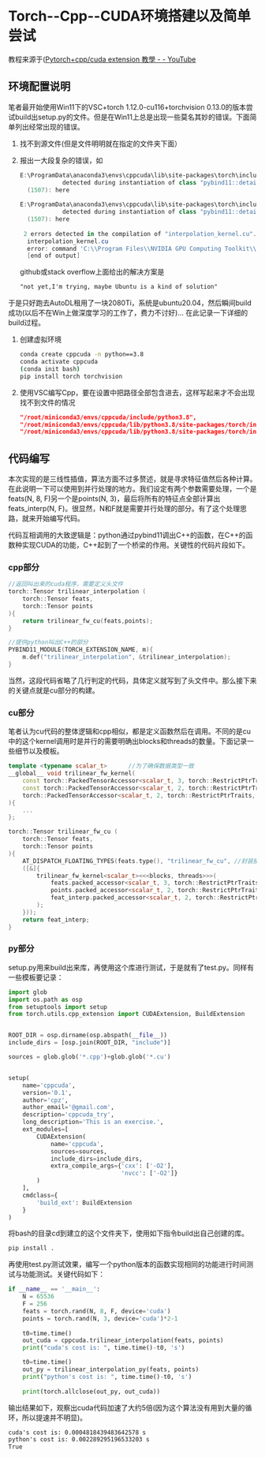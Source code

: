 # Torch--Cpp--CUDA环境搭建以及简单尝试
教程来源于([Pytorch+cpp/cuda extension 教學 - - YouTube](https://www.youtube.com/watch?v=l_Rpk6CRJYI&list=PLDV2CyUo4q-LKuiNltBqCKdO9GH4SS_ec)

## 环境配置说明

笔者最开始使用Win11下的VSC+torch 1.12.0-cu116+torchvision 0.13.0的版本尝试build出setup.py的文件。但是在Win11上总是出现一些莫名其妙的错误。下面简单列出经常出现的错误。

1. 找不到源文件(但是文件明明就在指定的文件夹下面）

2. 报出一大段复杂的错误，如

   ```powershell
   E:\ProgramData\anaconda3\envs\cppcuda\lib\site-packages\torch\include\pybind11\cast.h(1429): error: too few arguments for template template parameter "Tuple"
               detected during instantiation of class "pybind11::detail::tuple_caster<Tuple, Ts...> [with Tuple=std::pair, Ts=<T1, T2>]"
     (1507): here
     
   E:\ProgramData\anaconda3\envs\cppcuda\lib\site-packages\torch\include\pybind11\cast.h(1503): error: too few arguments for template template parameter "Tuple"
               detected during instantiation of class "pybind11::detail::tuple_caster<Tuple, Ts...> [with Tuple=std::pair, Ts=<T1, T2>]"
     (1507): here
    
    2 errors detected in the compilation of "interpolation_kernel.cu".
     interpolation_kernel.cu
     error: command 'C:\\Program Files\\NVIDIA GPU Computing Toolkit\\CUDA\\v11.6\\bin\\nvcc.exe' failed with exit code 1
     [end of output]
   ```

   github或stack overflow上面给出的解决方案是

   ```tex
   "not yet,I'm trying, maybe Ubuntu is a kind of solution"
   ```

于是只好跑去AutoDL租用了一块2080Ti，系统是ubuntu20.04，然后瞬间build成功(以后不在Win上做深度学习的工作了，费力不讨好)... 在此记录一下详细的build过程。

1. 创建虚拟环境

   ```bash
   conda create cppcuda -n python==3.8
   conda activate cppcuda
   (conda init bash)
   pip install torch torchvision
   ```

2. 使用VSC编写Cpp，要在设置中把路径全部包含进去，这样写起来才不会出现找不到文件的情况

   ```json
   "/root/miniconda3/envs/cppcuda/include/python3.8",
   "/root/miniconda3/envs/cppcuda/lib/python3.8/site-packages/torch/include",
   "/root/miniconda3/envs/cppcuda/lib/python3.8/site-packages/torch/include/torch/csrc/api/include"
   ```

## 代码编写

本次实现的是三线性插值，算法方面不过多赘述，就是寻求特征值然后各种计算。在此说明一下可以使用到并行处理的地方。我们设定有两个参数需要处理，一个是feats(N, 8, F)另一个是points(N, 3)，最后将所有的特征点全部计算出feats_interp(N, F)。很显然，N和F就是需要并行处理的部分。有了这个处理思路，就来开始编写代码。

代码互相调用的大致逻辑是：python通过pybind11调出C++的函数，在C++的函数种实现CUDA的功能，C++起到了一个桥梁的作用。关键性的代码片段如下。

### cpp部分

```c++
//返回叫出来的cuda程序，需要定义头文件
torch::Tensor trilinear_interpolation (
    torch::Tensor feats,
    torch::Tensor points
){
    return trilinear_fw_cu(feats,points); 
}

//提供python叫出C++的部分
PYBIND11_MODULE(TORCH_EXTENSION_NAME, m){
    m.def("trilinear_interpolation", &trilinear_interpolation);
}
```

当然，这段代码省略了几行判定的代码，具体定义就写到了头文件中。那么接下来的关键点就是cu部分的构建。

### cu部分

笔者认为cu代码的整体逻辑和cpp相似，都是定义函数然后在调用。不同的是cu中的这个kernel调用时是并行的需要明确出blocks和threads的数量。下面记录一些细节以及模板。

```c++
template <typename scalar_t>      //为了确保数据类型一致
__global__ void trilinear_fw_kernel(
    const torch::PackedTensorAccessor<scalar_t, 3, torch::RestrictPtrTraits, size_t> feats,      //feats -> (N, 8, F)
    const torch::PackedTensorAccessor<scalar_t, 2, torch::RestrictPtrTraits, size_t> points,    //points -> (N, 3)
    torch::PackedTensorAccessor<scalar_t, 2, torch::RestrictPtrTraits, size_t> feat_interp      //feat_interp -> (N, F) 由于void因此需要传入结果，类似于双指针的例子。
){
	...
};

torch::Tensor trilinear_fw_cu (
    torch::Tensor feats,
    torch::Tensor points
){
    AT_DISPATCH_FLOATING_TYPES(feats.type(), "trilinear_fw_cu", //封装接口，调出核函数，函数名称和这个函数定义的一致
    ([&]{
        trilinear_fw_kernel<scalar_t><<<blocks, threads>>>(
            feats.packed_accessor<scalar_t, 3, torch::RestrictPtrTraits, size_t>(),  //数据类型， 维度， 不会和其他变量有交集
            points.packed_accessor<scalar_t, 2, torch::RestrictPtrTraits, size_t>(),
            feat_interp.packed_accessor<scalar_t, 2, torch::RestrictPtrTraits, size_t>() 
        );
    }));
    return feat_interp;
}
```

### py部分

setup.py用来build出来库，再使用这个库进行测试，于是就有了test.py。同样有一些模板要记录：

```python
import glob
import os.path as osp
from setuptools import setup
from torch.utils.cpp_extension import CUDAExtension, BuildExtension


ROOT_DIR = osp.dirname(osp.abspath(__file__))
include_dirs = [osp.join(ROOT_DIR, "include")]

sources = glob.glob('*.cpp')+glob.glob('*.cu')


setup(
    name='cppcuda',
    version='0.1',
    author='cpz',
    author_email='@gmail.com',
    description='cppcuda_try',
    long_description='This is an exercise.',
    ext_modules=[
        CUDAExtension(
            name='cppcuda',
            sources=sources,
            include_dirs=include_dirs,
            extra_compile_args={'cxx': ['-O2'],
                                'nvcc': ['-O2']}
        )
    ],
    cmdclass={
        'build_ext': BuildExtension
    }
)
```

将bash的目录cd到建立的这个文件夹下，使用如下指令build出自己创建的库。

```bash
pip install .
```

再使用test.py测试效果，编写一个python版本的函数实现相同的功能进行时间测试与功能测试。关键代码如下：

```python
if __name__ == '__main__':
    N = 65536
    F = 256
    feats = torch.rand(N, 8, F, device='cuda')
    points = torch.rand(N, 3, device='cuda')*2-1
    
    t0=time.time()
    out_cuda = cppcuda.trilinear_interpolation(feats, points)
    print("cuda's cost is: ", time.time()-t0, 's')

    t0=time.time()
    out_py = trilinear_interpolation_py(feats, points)
    print("python's cost is: ", time.time()-t0, 's')
    
    print(torch.allclose(out_py, out_cuda))
```

输出结果如下，观察出cuda代码加速了大约5倍(因为这个算法没有用到大量的循环，所以提速并不明显)。

```tex
cuda's cost is: 0.0004818439483642578 s
python's cost is: 0.002289295196533203 s
True
```

